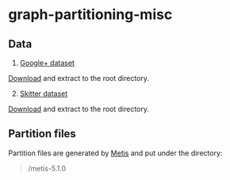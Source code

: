 # graph-partitioning-misc

## Data

1. [Google+ dataset](http://snap.stanford.edu/data/ego-Gplus.html)

[Download](http://snap.stanford.edu/data/gplus.tar.gz) and extract to the root directory.

2. [Skitter dataset](http://snap.stanford.edu/data/as-Skitter.html)

[Download](http://snap.stanford.edu/data/as-skitter.txt.gz) and extract to the root directory.

## Partition files

Partition files are generated by [Metis](http://glaros.dtc.umn.edu/gkhome/views/metis) and put under the directory:
>  /metis-5.1.0



